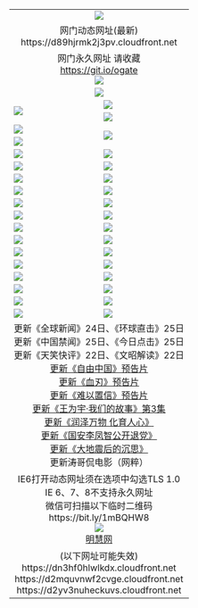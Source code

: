 ﻿<table>
  <tr></tr>
  <tr><td colspan=2 align=center><img src="https://d89hjrmk2j3pv.cloudfront.net/Up/oGate.jpg" /></td></tr>
  <tr><td colspan=2 align=center>网门动态网址(最新)
<br>https://d89hjrmk2j3pv.cloudfront.net
    </td>
  </tr>
  <tr>
    <td colspan=2 align=center>网门永久网址 请收藏<br/><a href="https://git.io/ogate" target="_blank">https://git.io/ogate</a><br/><a href="https://d89hjrmk2j3pv.cloudfront.net/Up/0WMGDL2.png" target="_blank"><img src="https://d89hjrmk2j3pv.cloudfront.net/Up/0WMGD2.png"/></a></td>
  </tr>
  <tr>
    <td colspan=2 align=center><a href="https://d89hjrmk2j3pv.cloudfront.net/ogUP.aspx?name=0oGate.apk" target="_blank"><img src="https://d89hjrmk2j3pv.cloudfront.net/Up/0WMAZ.jpg" /></a></td>
  </tr>
  <tr>
    <td rowspan=2><a href="https://d89hjrmk2j3pv.cloudfront.net/ogUP.aspx?name=WJ.mp4&count=480P:1" target="_blank"><img src="https://d89hjrmk2j3pv.cloudfront.net/Up/WJ.jpg" /></a></td>
    <td><a href="https://d89hjrmk2j3pv.cloudfront.net/ogUP.aspx?name=11DKC.mp4&count=2:4,1:16" target="_blank"><img src="https://d89hjrmk2j3pv.cloudfront.net/Up/11DKC.jpg" /></a></td> 
  </tr>
  <tr>
    <td><a href="https://d89hjrmk2j3pv.cloudfront.net/ogUP.aspx?name=LRSH.mp4&count=W:13,2:10" target="_blank"><img src="https://d89hjrmk2j3pv.cloudfront.net/Up/LRSH.jpg" /></a></td>
  </tr>
  <tr>
    <td><a href="https://d89hjrmk2j3pv.cloudfront.net/ogUP.aspx?name=JQR.mp4&count=2" target="_blank"><img src="https://d89hjrmk2j3pv.cloudfront.net/Up/JQR.jpg" /></a></td>   
    <td rowspan=2><a href="https://d89hjrmk2j3pv.cloudfront.net/ogUP.aspx?name=JP.mp4&count=9" target="_blank"><img src="https://d89hjrmk2j3pv.cloudfront.net/Up/JP.jpg" /></td>
  </tr>
  <tr>
    <td><div><a href="https://d89hjrmk2j3pv.cloudfront.net/ogUP.aspx?name=LRWS.mp4&count=7B:7,6B:44,5A:10,5B:35,4A:14,4B:19,3A:10,3B:26,2A:16,2B:21,1A:23,1B:29&current=7B:7" target="_blank"><img src="https://d89hjrmk2j3pv.cloudfront.net/Up/LRWS.jpg" /></a></td>
  </tr>
  <tr>
    <td><a href="https://d89hjrmk2j3pv.cloudfront.net/ogUP.aspx?name=SSZJ.mp4&count=SP:6,480P:8" target="_blank"><img src="https://d89hjrmk2j3pv.cloudfront.net/Up/SSZJ.jpg" /></a></td>
    <td><a href="https://d89hjrmk2j3pv.cloudfront.net/ogUP.aspx?name=WH.mp4" target="_blank"><img src="https://d89hjrmk2j3pv.cloudfront.net/Up/WH.jpg" /></a></td>
  </tr>
  <tr>
    <td><a href="https://d89hjrmk2j3pv.cloudfront.net/ogUP.aspx?name=ZY.mp4&count=2015:16" target="_blank"><img src="https://d89hjrmk2j3pv.cloudfront.net/Up/ZY.jpg" /></a</td>
    <td><a href="https://d89hjrmk2j3pv.cloudfront.net/ogUP.aspx?name=XTFY.mp4&count=B:2,A:24" target="_blank"><img src="https://d89hjrmk2j3pv.cloudfront.net/Up/XTFY.jpg" /></a></td>
  </tr>
  <tr>
    <td><a href="https://d89hjrmk2j3pv.cloudfront.net/ogUP.aspx?name=1LYF.mp4&count=2" target="_blank"><img src="https://d89hjrmk2j3pv.cloudfront.net/Up/1LYF0.jpg" /></a></td>
    <td><a href="https://d89hjrmk2j3pv.cloudfront.net/ogUP.aspx?name=1ZGC.mp4&count=6" target="_blank"><img src="https://d89hjrmk2j3pv.cloudfront.net/Up/1ZGC0.jpg" /></a></td>
  </tr>
  <tr>
    <td><a href="https://d89hjrmk2j3pv.cloudfront.net/ogUP.aspx?name=1ZKM.mp4&count=3&current=3" target="_blank"><img src="https://d89hjrmk2j3pv.cloudfront.net/Up/1ZKM0.jpg" /></a></td>  
    <td><a href="https://d89hjrmk2j3pv.cloudfront.net/ogUP.aspx?name=1WWY.mp4&count=6&current=6" target="_blank"><img src="https://d89hjrmk2j3pv.cloudfront.net/Up/1WWY0.jpg" /></a></td>
  </tr>
  <tr>
    <td><a href="https://d89hjrmk2j3pv.cloudfront.net/ogUP.aspx?name=10JGY.mp4&count=3" target="_blank"><img src="https://d89hjrmk2j3pv.cloudfront.net/Up/10JGY0.jpg" /></a></td>
    <td><a href="https://d89hjrmk2j3pv.cloudfront.net/ogUP.aspx?name=10CYS.mp4&count=2" target="_blank"><img src="https://d89hjrmk2j3pv.cloudfront.net/Up/10CYS0.jpg" /></a></td>
  </tr>
  <tr>
    <td><a href="https://d89hjrmk2j3pv.cloudfront.net/ogUP.aspx?name=4SQQ.mp4&count=201602:17,201601:21&current=201602:17" target="_blank"><img src="https://d89hjrmk2j3pv.cloudfront.net/Up/4SQQ0.jpg"/></a></td>
    <td><a href="https://d89hjrmk2j3pv.cloudfront.net/ogUP.aspx?name=4SHQ.mp4&count=201602:23,201601:28&current=201602:23" target="_blank"><img src="https://d89hjrmk2j3pv.cloudfront.net/Up/4SHQ0.jpg"/></a></td>
  </tr>
  <tr>
    <td><a href="https://d89hjrmk2j3pv.cloudfront.net/ogUP.aspx?name=4SZG.mp4&count=201602:18,201601:23&current=201602:18" target="_blank"><img src="https://d89hjrmk2j3pv.cloudfront.net/Up/4SZG0.jpg"/></a></td>
    <td><a href="https://d89hjrmk2j3pv.cloudfront.net/ogUP.aspx?name=4SDJ.mp4&count=201602A:21,201602B:6,201601A:48,201601B:6&current=201602A:21" target="_blank"><img src="https://d89hjrmk2j3pv.cloudfront.net/Up/4SDJ0.jpg"/></a></td>
  </tr>
  <tr>
    <td><a href="https://d89hjrmk2j3pv.cloudfront.net/ogUP.aspx?name=4CTX.mp4&count=201602:3,201601:4&current=201602:3" target="_blank"><img src="https://d89hjrmk2j3pv.cloudfront.net/Up/4CTX0.jpg"/></a></td>
    <td><a href="https://d89hjrmk2j3pv.cloudfront.net/ogUP.aspx?name=4CWZ.mp4&count=201602:3,201601:4&current=201602:3" target="_blank"><img src="https://d89hjrmk2j3pv.cloudfront.net/Up/4CWZ0.jpg"/></a></td>
  </tr>
  <tr>
    <td><a href="https://d89hjrmk2j3pv.cloudfront.net/onUP.aspx?name=https://dwsfx5awq5vcc.cloudfront.net/" target="_blank"><img src="https://d89hjrmk2j3pv.cloudfront.net/Up/0DTW.jpg"/></a></td>
    <td><a href="https://d89hjrmk2j3pv.cloudfront.net/onUP.aspx?name=https://d240ns8up8earz.cloudfront.net/acenter/" target="_blank"><img src="https://d89hjrmk2j3pv.cloudfront.net/Up/0TDW.jpg" /></a></td>
  </tr>
  <tr>
    <td><a href="https://d89hjrmk2j3pv.cloudfront.net/onUP.aspx?name=https://d3bxwq7vzudb5l.cloudfront.net/gb/nsc413.htm" target="_blank"><img src="https://d89hjrmk2j3pv.cloudfront.net/Up/0DJY.jpg" /></a></td>
    <td><a href="https://d89hjrmk2j3pv.cloudfront.net/onUP.aspx?name=https://d1tlrgbvenbuq4.cloudfront.net/xtr/gb/prog204.html" target="_blank"><img src="https://d89hjrmk2j3pv.cloudfront.net/Up/0XTR.jpg" /></a></td>
  </tr>
  <tr>
    <td><a href="https://d89hjrmk2j3pv.cloudfront.net/onUP.aspx?name=https://d3aj00iefsmfgc.cloudfront.net/" target="_blank"><img src="https://d89hjrmk2j3pv.cloudfront.net/Up/0MHW.jpg" /></a></td>
    <td><a href="https://d89hjrmk2j3pv.cloudfront.net/onUP.aspx?name=https://d1lcj91uv80klr.cloudfront.net/" target="_blank"><img src="https://d89hjrmk2j3pv.cloudfront.net/Up/0ZJW.jpg" /></a></td>
  </tr>
  <tr>
    <td><a href="https://d89hjrmk2j3pv.cloudfront.net/ogUP.aspx?name=0FG.zip" target="_blank"><img src="https://d89hjrmk2j3pv.cloudfront.net/Up/0FG.jpg" /></a></td>
    <td><a href="https://d89hjrmk2j3pv.cloudfront.net/ogUP.aspx?name=0FGA.apk" target="_blank"><img src="https://d89hjrmk2j3pv.cloudfront.net/Up/0FGA.jpg" /></a></td>
  </tr>
  <tr>
    <td><a href="https://d89hjrmk2j3pv.cloudfront.net/ogUP.aspx?name=0U.zip" target="_blank"><img src="https://d89hjrmk2j3pv.cloudfront.net/Up/0U.jpg" /></a></td>
    <td><a href="https://d89hjrmk2j3pv.cloudfront.net/ogUP.aspx?name=0UA.apk" target="_blank"><img src="https://d89hjrmk2j3pv.cloudfront.net/Up/0UA.jpg" /></a></td>
  </tr>
  <tr>
    <td><a href="https://d89hjrmk2j3pv.cloudfront.net/ogUP.aspx?name=0iPPOTV.zip" target="_blank"><img src="https://d89hjrmk2j3pv.cloudfront.net/Up/0iPPOTV.jpg" /></a></td>
    <td><a href="https://d89hjrmk2j3pv.cloudfront.net/ogUP.aspx?name=0iNTD.apk" target="_blank"><img src="https://d89hjrmk2j3pv.cloudfront.net/Up/0iNTD.jpg" /></a></td>
  </tr>
  <tr>
    <td colspan=2 align=center>
      更新《全球新闻》24日、《环球直击》25日<br>
      更新《中国禁闻》25日、《今日点击》25日<br>
      更新《天笑快评》22日、《文昭解读》22日<br>
      <a href="https://d89hjrmk2j3pv.cloudfront.net/ogUP.aspx?name=11ZYZG0.mp4" target="_blank">更新《自由中国》预告片</a><br>
      <a href="https://d89hjrmk2j3pv.cloudfront.net/ogUP.aspx?name=11XR.mp4" target="_blank">更新《血刃》预告片</a><br>
      <a href="https://d89hjrmk2j3pv.cloudfront.net/ogUP.aspx?name=11NYZX.mp4&count=2" target="_blank">更新《难以置信》预告片</a><br>
      <a href="https://d89hjrmk2j3pv.cloudfront.net/ogUP.aspx?name=1WWY.mp4&count=6&current=6" target="_blank">更新《王为宇·我们的故事》第3集</a><br>
      <a href="https://d89hjrmk2j3pv.cloudfront.net/ogUP.aspx?name=LZWW.mp4" target="_blank">更新《润泽万物 化育人心》</a><br>
      <a href="https://d89hjrmk2j3pv.cloudfront.net/ogUP.aspx?name=4LFZ.mp4" target="_blank">更新《国安李凤智公开退党》</a><br>
      <a href="https://d89hjrmk2j3pv.cloudfront.net/ogUP.aspx?name=4DDZHDCS.mp4" target="_blank">更新《大地震后的沉思》</a><br>
      更新涛哥侃电影（网粹）<br>      
    </td>
  </tr>
  <tr>
    <td colspan=2 align=center>IE6打开动态网址须在选项中勾选TLS 1.0<br/>IE 6、7、8不支持永久网址<br/>
      微信可扫描以下临时二维码<br/>https://bit.ly/1mBQHW8<br/><a href="https://d89hjrmk2j3pv.cloudfront.net/Up/0WMGDL3.png" target="_blank"><img src="https://d89hjrmk2j3pv.cloudfront.net/Up/0WMGD3.png"/></a><br>
      <a href="https://d89hjrmk2j3pv.cloudfront.net/onUP.aspx?name=https://www.minghui.org/" target="_blank">明慧网</a></td>
  </tr>
  <tr>
    <td colspan=2 align=center>(以下网址可能失效)
<br>https://dn3hf0hlwlkdx.cloudfront.net
<br>https://d2mquvnwf2cvge.cloudfront.net
<br>https://d2yv3nuheckuvs.cloudfront.net
    </td>
  </tr>
</table>
